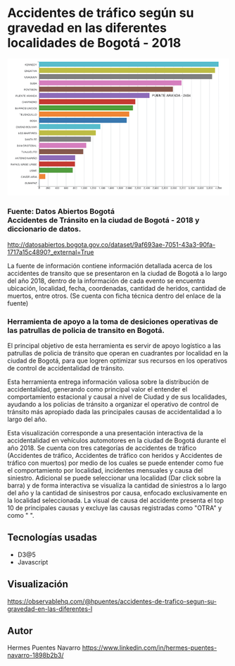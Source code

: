 # Accidentes de tráfico según su gravedad en las diferentes localidades de Bogotá - 2018

![Localidades](https://github.com/hpuentes/accidentes-trafico-bogota-2018/blob/master/localidad3.png)

### Fuente: Datos Abiertos Bogotá </br> Accidentes de Tránsito en la ciudad de Bogotá - 2018 y diccionario de datos. 
http://datosabiertos.bogota.gov.co/dataset/9af693ae-7051-43a3-90fa-1717a15c4890?_external=True

La fuente de información contiene información detallada acerca de los accidentes de transito que se presentaron en la ciudad de Bogotá a lo largo del año 2018, dentro de la información de cada evento se encuentra ubicación, localidad, fecha, coordenadas, cantidad de heridos, cantidad de muertos, entre otros. (Se cuenta con ficha técnica dentro del enlace de la fuente)

### Herramienta de apoyo a la toma de desiciones operativas de las patrullas de policia de transito en Bogotá.

El principal objetivo de esta herramienta es servir de apoyo logístico a las patrullas de policia de tránsito que operan en cuadrantes por localidad en la ciudad de Bogotá, para que logren optimizar sus recursos en los operativos de control de accidentalidad de tránsito.

Esta herramienta entrega información valiosa sobre la distribución de accidentalidad, generando como principal valor el entender el comportamiento estacional y causal a nivel de Ciudad y de sus localidades, ayudando a los policias de tránsito a organizar el operativo de control de tránsito más apropiado dada las principales causas de accidentalidad a lo largo del año.

Esta visualización corresponde a una presentación interactiva de la accidentalidad en vehículos automotores en la ciudad de Bogotá durante el año 2018. Se cuenta con tres categorías de accidentes de tráfico (Accidentes de tráfico, Accidentes de tráfico con heridos y Accidentes de tráfico con muertos) por medio de los cuales se puede entender como fue el comportamiento por localidad, incidentes mensuales y causa del siniestro. Adicional se puede seleccionar una localidad (Dar click sobre la barra) y de forma interactiva se visualiza la cantidad de siniestros a lo largo del año y la cantidad de sinisestros por causa, enfocado exclusivamente en la localidad seleccionada. La visual de causa del accidente presenta el top 10 de principales causas y excluye las causas registradas como "OTRA" y como " ".

## Tecnologías usadas

* D3@5
* Javascript

## Visualización 

https://observablehq.com/@hpuentes/accidentes-de-trafico-segun-su-gravedad-en-las-diferentes-l

## Autor
Hermes Puentes Navarro https://www.linkedin.com/in/hermes-puentes-navarro-1898b2b3/

